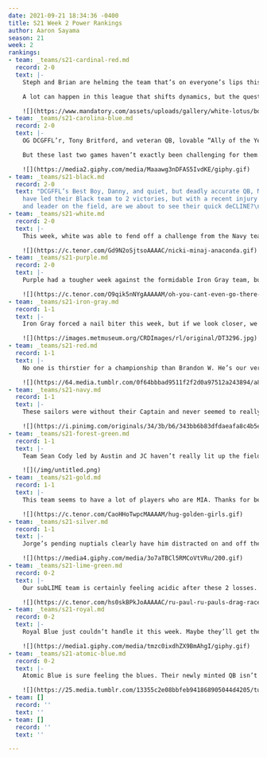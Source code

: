 ```yaml
---
date: 2021-09-21 18:34:36 -0400
title: S21 Week 2 Power Rankings
author: Aaron Sayama
season: 21
week: 2
rankings:
- team: _teams/s21-cardinal-red.md
  record: 2-0
  text: |-
    Steph and Brian are helming the team that’s on everyone’s lips this season: the Cardinal Care Bears. “Team Nice” has some truly star players in Cam, Chico, Kori, Stacey, and Raj, and, more importantly, Brian has got the experience and the tactical mind to know how to use them.

    A lot can happen in this league that shifts dynamics, but the question everyone has after watching them play: are they headed straight for the S21 championship? Who knows, but, in the meantime, they sure are fun to watch!

    ![](https://www.mandatory.com/assets/uploads/gallery/white-lotus/book-prop.gif)
- team: _teams/s21-carolina-blue.md
  record: 2-0
  text: |-
    OG DCGFFL’r, Tony Britford, and veteran QB, lovable “Ally of the Year,” and post-Achilles tear Ben Hunt have certainly drafted an intriguing team this season...of mostly straight dads.

    But these last two games haven’t exactly been challenging for them. While we shouldn’t discount the strategic mind of Ben Hunt here, the question remains: what will they do when they’re faced with a more evenly matched team?

    ![](https://media2.giphy.com/media/Maaawg3nDFAS5IvdKE/giphy.gif)
- team: _teams/s21-black.md
  record: 2-0
  text: "DCGFFL’s Best Boy, Danny, and quiet, but deadly accurate QB, Matt Cline,
    have led their Black team to 2 victories, but with a recent injury of a star player
    and leader on the field, are we about to see their quick deCLINE?\n\n  \n![](https://media4.giphy.com/media/jX8jTn63SF1f7Cnzcy/giphy.gif)"
- team: _teams/s21-white.md
  record: 2-0
  text: |-
    This week, white was able to fend off a challenge from the Navy team to a comfortable 32-21 win, but are Vincent’s newly acquired cakes able to keep the competition sated for the rest of the season?

    ![](https://c.tenor.com/Gd9N2oSjtsoAAAAC/nicki-minaj-anaconda.gif)
- team: _teams/s21-purple.md
  record: 2-0
  text: |-
    Purple had a tougher week against the formidable Iron Gray team, but cracks are beginning to show. Will the First Lady of the League™, Scott, be able to adjust and keep this winning streak?

    ![](https://c.tenor.com/O9qik5nNYgAAAAAM/oh-you-cant-even-go-there-jill-biden.gif)
- team: _teams/s21-iron-gray.md
  record: 1-1
  text: |-
    Iron Gray forced a nail biter this week, but if we look closer, we can just see Sean K carrying the team on his back.

    ![](https://images.metmuseum.org/CRDImages/rl/original/DT3296.jpg)
- team: _teams/s21-red.md
  record: 1-1
  text: |-
    No one is thirstier for a championship than Brandon W. He’s our very own Susan Lucci, and we’re excited to watch it (not) happen this year!

    ![](https://64.media.tumblr.com/0f64bbbad9511f2f2d0a97512a243894/a8b752005bccd36f-96/s400x600/b31536ab729cc45bb6ff871c1022dcfbc5c8427a.gif)
- team: _teams/s21-navy.md
  record: 1-1
  text: |-
    These sailors were without their Captain and never seemed to really leave port this week. Are they LOST in the sauce until he returns?

    ![](https://i.pinimg.com/originals/34/3b/b6/343bb6b83dfdaeafa8c4b5e4d618c425.gif)
- team: _teams/s21-forest-green.md
  record: 1-1
  text: |-
    Team Sean Cody led by Austin and JC haven’t really lit up the field like expected, but there’s still time! See below to understand the tension.

    ![](/img/untitled.png)
- team: _teams/s21-gold.md
  record: 1-1
  text: |-
    This team seems to have a lot of players who are MIA. Thanks for being a friend?

    ![](https://c.tenor.com/CaoHHoTwpcMAAAAM/hug-golden-girls.gif)
- team: _teams/s21-silver.md
  record: 1-1
  text: |-
    Jorge’s pending nuptials clearly have him distracted on and off the field, leaving QB Ben M to fend for himself. But, really, Ben moved away and moved back and only has 1 win to show for it. Maybe the Denver league was actually easier?

    ![](https://media4.giphy.com/media/3o7aTBCl5RMCoVtVRu/200.gif)
- team: _teams/s21-lime-green.md
  record: 0-2
  text: |-
    Our subLIME team is certainly feeling acidic after these 2 losses. A near QB meltdown this week had the whole field like:

    ![](https://c.tenor.com/hs0skBPkJoAAAAAC/ru-paul-ru-pauls-drag-race.gif)
- team: _teams/s21-royal.md
  record: 0-2
  text: |-
    Royal Blue just couldn’t handle it this week. Maybe they’ll get the Silky Nutmeg Ganache edit this season? Or, maybe, they’ll just drink a lot and have a lot of fun.

    ![](https://media1.giphy.com/media/tmzc0ixdhZX9BmAhgI/giphy.gif)
- team: _teams/s21-atomic-blue.md
  record: 0-2
  text: |-
    Atomic Blue is sure feeling the blues. Their newly minted QB isn’t quite jelling on the field. We know Tony is whispering to himself

    ![](https://25.media.tumblr.com/13355c2e08bbfeb941868905044d4205/tumblr_n02ktmgs411qzpo8yo1_500.gif)
- team: []
  record: ''
  text: ''
- team: []
  record: ''
  text: ''

---
```


